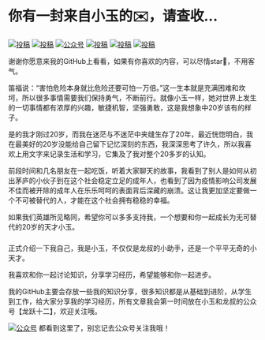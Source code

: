 # 你有一封来自小玉的✉️，请查收...

<p align="center">
  
  <a href="https://blog.csdn.net/qq_33828738"><img src="https://img.shields.io/badge/csdn-CSDN-red.svg" alt="投稿"></a>
  <a href="https://www.zhihu.com/people/feng-qing-92-30/posts"><img src="https://img.shields.io/badge/zhihu-知乎-informational" alt="投稿"></a>
  <a href="https://juejin.im/user/5e1b2199f265da3e097e8e60/posts0"><img src="https://img.shields.io/badge/juejin-掘金-blue.svg" alt="公众号"></a>
  <a href="https://segmentfault.com/u/xiaoyuqianduan/articles"><img src="https://img.shields.io/badge/cnblogs-思否-important.svg" alt="投稿"></a>
  <a href="https://www.jianshu.com/u/5e84fbbef7c5"><img src="https://img.shields.io/badge/oschina-简书-green" alt="投稿"></a>
   <a href="https://my.oschina.net/u/4503000?tab=newest&catalogId=0"><img src="https://img.shields.io/badge/oschina-开源中国-green" alt="投稿"></a>
</p>
谢谢你愿意来我的GitHub上看看，如果有你喜欢的内容，可以尽情star🌟，不用客气。

笛福说：“害怕危险本身就比危险还要可怕一万倍。”这一生本就是充满困难和坎坷，所以很多事情需要我们保持勇气，不断前行。就像小玉一样，她对世界上发生的一切事情都有浓厚的兴趣，敏捷机智，坚强勇敢，这是我想象中20岁该有的样子。

是的我才刚过20岁，而我在迷茫与不迷茫中夹缝生存了20年，最近恍惚明白，我在最美好的20岁没能给自己留下记忆深刻的东西，我深深思考了许久，所以我喜欢上用文字来记录生活和学习，它集及了我对整个20多岁的认知。

前段时间和几名朋友在一起吃饭，听着大家聊天的故事，我看到了别人是如何从初出茅庐的小伙子到在这个社会稳定立足的成年人，也看到了因为疫情影响公司发展不佳而被开除的成年人在乐乐呵呵的表面背后深藏的崩溃。这让我更加坚定要做一个不可被替代的人，才能在这个社会拥有稳稳的幸福。

如果我们英雄所见略同，希望你可以多多支持我，一个想要和你一起成长为无可替代的20岁的天才小玉。

### 

正式介绍一下我自己，我是小玉，不仅仅是龙叔的小助手，还是一个平平无奇的小天才。

我喜欢和你一起讨论知识，分享学习经历，希望能够和你一起进步。

我的GitHub主要会存放一些我的知识分享，很多知识都是从基础到进阶，从学生到工作，给大家分享我的学习经历，所有文章我会第一时间放在小玉和龙叔的公众号【龙跃十二】，欢迎关注哦。


<a href="#公众号"><img src="https://tva1.sinaimg.cn/large/00831rSTly1gdhzwc2vlnj30p00dw0tn.jpg" alt="公众号"></a>
都看到这里了，别忘记去公众号关注我哦！
